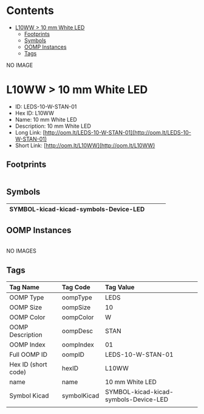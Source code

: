 



Contents
========

* [L10WW > 10 mm White LED](#l10ww--10-mm-white-led)
	* [Footprints](#footprints)
	* [Symbols](#symbols)
	* [OOMP Instances](#oomp-instances)
	* [Tags](#tags)
  
NO IMAGE  
# L10WW > 10 mm White LED

- ID: LEDS-10-W-STAN-01
- Hex ID: L10WW
- Name: 10 mm White LED
- Description: 10 mm White LED
- Long Link: [http://oom.lt/LEDS-10-W-STAN-01](http://oom.lt/LEDS-10-W-STAN-01)
- Short Link: [http://oom.lt/L10WW](http://oom.lt/L10WW)

## Footprints
  

|||||
| :--- | :--- | :--- | :--- |

## Symbols
  

|![]()<br>SYMBOL-kicad-kicad-symbols-Device-LED||||
| :--- | :--- | :--- | :--- |

## OOMP Instances
  

|||||
| :--- | :--- | :--- | :--- |
  
NO IMAGES  
## Tags
  

|Tag Name|Tag Code|Tag Value|
| :--- | :--- | :--- |
|OOMP Type|oompType|LEDS|
|OOMP Size|oompSize|10|
|OOMP Color|oompColor|W|
|OOMP Description|oompDesc|STAN|
|OOMP Index|oompIndex|01|
|Full OOMP ID|oompID|LEDS-10-W-STAN-01|
|Hex ID (short code)|hexID|L10WW|
|name|name|10 mm White LED|
|Symbol Kicad|symbolKicad|SYMBOL-kicad-kicad-symbols-Device-LED|
||||
